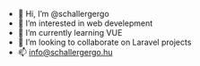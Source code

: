 - 👋 Hi, I’m @schallergergo
- 👀 I’m interested in web develepment
- 🌱 I’m currently learning VUE
- 💞️ I’m looking to collaborate on Laravel projects
- 📫 info@schallergergo.hu

<!---
schallergergo/schallergergo is a ✨ special ✨ repository because its `README.md` (this file) appears on your GitHub profile.
You can click the Preview link to take a look at your changes.
--->
